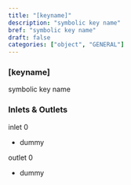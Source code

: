 ```yaml
---
title: "[keyname]"
description: "symbolic key name"
bref: "symbolic key name"
draft: false
categories: ["object", "GENERAL"]
---
```


### [keyname]

symbolic key name

### Inlets & Outlets

inlet 0

 - dummy

outlet 0

 - dummy
 
